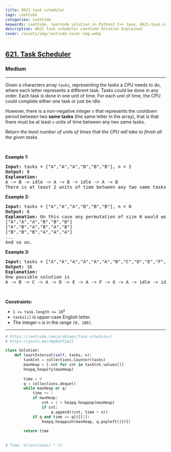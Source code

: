 ```yaml
---
title: 0621 task scheduler
tags: LeetCode
categories: LeetCode
keywords: LeetCode, leetcode solution in Python3 C++ Java, 0621-task-scheduler solution
description: 0621 task scheduler LeetCode Solution Explained
cover: /assets/img/leetcode-cover-img.webp
---
```





<h2><a href="https://leetcode.com/problems/task-scheduler/">621. Task Scheduler</a></h2><h3>Medium</h3><hr><div><p>Given a characters array <code>tasks</code>, representing the tasks a CPU needs to do, where each letter represents a different task. Tasks could be done in any order. Each task is done in one unit of time. For each unit of time, the CPU could complete either one task or just be idle.</p>

<p>However, there is a non-negative integer&nbsp;<code>n</code> that represents the cooldown period between&nbsp;two <b>same tasks</b>&nbsp;(the same letter in the array), that is that there must be at least <code>n</code> units of time between any two same tasks.</p>

<p>Return <em>the least number of units of times that the CPU will take to finish all the given tasks</em>.</p>

<p>&nbsp;</p>
<p><strong class="example">Example 1:</strong></p>

<pre><strong>Input:</strong> tasks = ["A","A","A","B","B","B"], n = 2
<strong>Output:</strong> 8
<strong>Explanation:</strong> 
A -&gt; B -&gt; idle -&gt; A -&gt; B -&gt; idle -&gt; A -&gt; B
There is at least 2 units of time between any two same tasks.
</pre>

<p><strong class="example">Example 2:</strong></p>

<pre><strong>Input:</strong> tasks = ["A","A","A","B","B","B"], n = 0
<strong>Output:</strong> 6
<strong>Explanation:</strong> On this case any permutation of size 6 would work since n = 0.
["A","A","A","B","B","B"]
["A","B","A","B","A","B"]
["B","B","B","A","A","A"]
...
And so on.
</pre>

<p><strong class="example">Example 3:</strong></p>

<pre><strong>Input:</strong> tasks = ["A","A","A","A","A","A","B","C","D","E","F","G"], n = 2
<strong>Output:</strong> 16
<strong>Explanation:</strong> 
One possible solution is
A -&gt; B -&gt; C -&gt; A -&gt; D -&gt; E -&gt; A -&gt; F -&gt; G -&gt; A -&gt; idle -&gt; idle -&gt; A -&gt; idle -&gt; idle -&gt; A
</pre>

<p>&nbsp;</p>
<p><strong>Constraints:</strong></p>

<ul>
	<li><code>1 &lt;= task.length &lt;= 10<sup>4</sup></code></li>
	<li><code>tasks[i]</code> is upper-case English letter.</li>
	<li>The integer <code>n</code> is in the range <code>[0, 100]</code>.</li>
</ul>
</div>

---




```python
# https://leetcode.com/problems/task-scheduler/
# https://youtu.be/s8p8ukTyA2I

class Solution:
    def leastInterval(self, tasks, n):
        taskCnt = collections.Counter(tasks)
        maxHeap = [-cnt for cnt in taskCnt.values()]
        heapq.heapify(maxHeap)
        
        time = 0
        q = collections.deque()
        while maxHeap or q:
            time += 1
            if maxHeap:
                cnt = 1 + heapq.heappop(maxHeap)
                if cnt:
                    q.append((cnt, time + n))
            if q and time == q[0][1]:
                heapq.heappush(maxHeap, q.popleft()[0])
        
        return time
    
    
# Time: O(len(tasks) * n)

```
